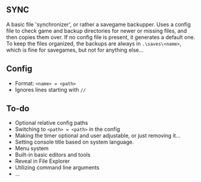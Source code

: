 ## SYNC
A basic file 'synchronizer', or rather a savegame backupper. Uses a config file to check game and backup directories for newer or missing files, and then copies them over. If no config file is present, it generates a default one. To keep the files organized, the backups are always in ```.\saves\<name>```, which is fine for savegames, but not for anything else...

## Config
* Format: ```<name> = <path>```
* Ignores lines starting with ```//```

## To-do
* Optional relative config paths
* Switching to ```<path> = <path>``` in the config
* Making the timer optional and user adjustable, or just removing it...
* Setting console title based on system language.
* Menu system
* Built-in basic editors and tools
* Reveal in File Explorer
* Utilizing command line arguments
* ...
